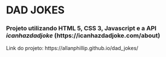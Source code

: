 <h1>DAD JOKES</h1>

<h3>Projeto utilizando HTML 5, CSS 3, Javascript e a API <i>icanhazdadjoke</i> (https://icanhazdadjoke.com/about)</h3>

<p>Link do projeto: https://allanphillip.github.io/dad_jokes/ </p>